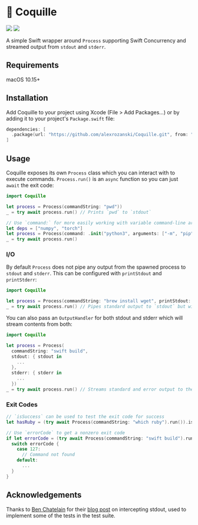 # 🐚 Coquille

[![](https://img.shields.io/endpoint?url=https%3A%2F%2Fswiftpackageindex.com%2Fapi%2Fpackages%2Falexrozanski%2FCoquille%2Fbadge%3Ftype%3Dswift-versions)](https://swiftpackageindex.com/alexrozanski/Coquille)
[![](https://img.shields.io/endpoint?url=https%3A%2F%2Fswiftpackageindex.com%2Fapi%2Fpackages%2Falexrozanski%2FCoquille%2Fbadge%3Ftype%3Dplatforms)](https://swiftpackageindex.com/alexrozanski/Coquille)

A simple Swift wrapper around `Process` supporting Swift Concurrency and streamed output from `stdout` and `stderr`.

## Requirements

macOS 10.15+

## Installation

Add Coquille to your project using Xcode (File > Add Packages...) or by adding it to your project's `Package.swift` file:

```swift
dependencies: [
  .package(url: "https://github.com/alexrozanski/Coquille.git", from: "0.1.0")
]
```

## Usage

Coquille exposes its own `Process` class which you can interact with to execute commands. `Process.run()` is an `async` function so you can just `await` the exit code:

```swift
import Coquille

let process = Process(commandString: "pwd"))
_ = try await process.run() // Prints `pwd` to `stdout`

// Use `command:` for more easily working with variable command-line arguments
let deps = ["numpy", "torch"]
let process = Process(command: .init("python3", arguments: ["-m", "pip", "install"] + deps)))
_ = try await process.run()
```

### I/O

By default `Process` does not pipe any output from the spawned process to `stdout` and `stderr`. This can be configured with `printStdout` and `printStderr`:

```swift
import Coquille

let process = Process(commandString: "brew install wget", printStdout: true))
_ = try await process.run() // Pipes standard output to `stdout` but will not pipe error output to `stderr`
```

You can also pass an `OutputHandler` for both stdout and stderr which will stream contents from both:

```swift
import Coquille

let process = Process(
  commandString: "swift build",
  stdout: { stdout in
    ...
  },
  stderr: { stderr in
    ...
  })
_ = try await process.run() // Streams standard and error output to the handlers provided to `stdout:` and `stderr:`
```

### Exit Codes

```swift
// `isSuccess` can be used to test the exit code for success
let hasRuby = (try await Process(commandString: "which ruby").run()).isSuccess

// Use `errorCode` to get a nonzero exit code
if let errorCode = (try await Process(commandString: "swift build").run()).errorCode {
  switch errorCode {
    case 127:
      // Command not found
    default:
      ...
  }
}
```

## Acknowledgements

Thanks to [Ben Chatelain](https://github.com/phatblat) for their [blog post](https://phatbl.at/2019/01/08/intercepting-stdout-in-swift.html) on intercepting stdout, used
to implement some of the tests in the test suite.
